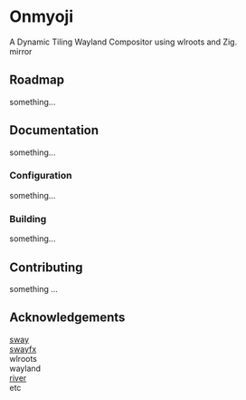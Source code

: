 # Onmyoji
A Dynamic Tiling Wayland Compositor using wlroots and Zig.  
mirror

## Roadmap
something...

## Documentation
something...
### Configuration
something...
### Building
something...  

## Contributing
something ...  

## Acknowledgements
[sway](https://github.com/swaywm/sway "An i3-compatible Wayland Compositor.")  
[swayfx](https://github.com/WillPower3309/swayfx "Sway with added eye candy.")  
wlroots  
wayland  
[river](https://codeberg.org/river/river "A dynamic tiling Wayland compositor.")  
etc  
